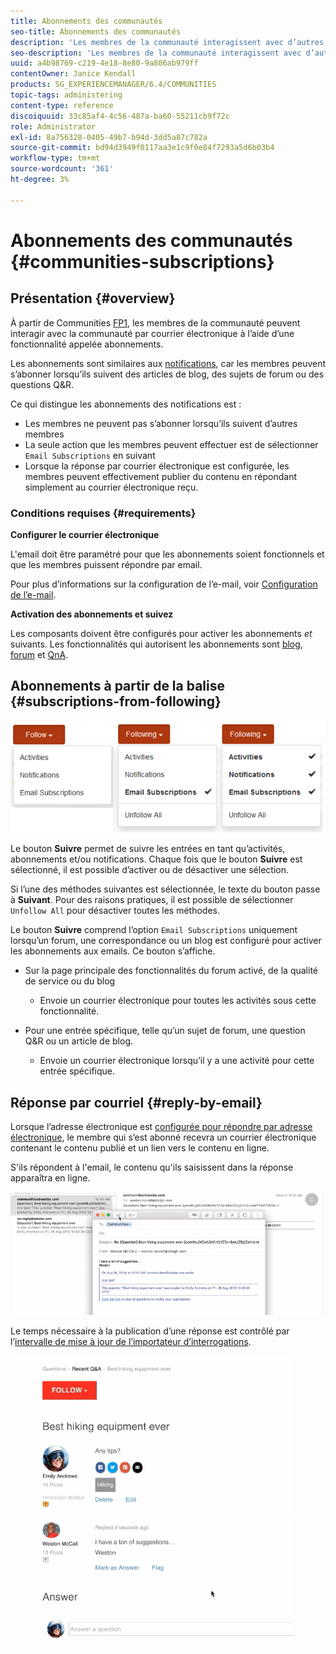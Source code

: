 ```yaml
---
title: Abonnements des communautés
seo-title: Abonnements des communautés
description: 'Les membres de la communauté interagissent avec d’autres membres par courrier électronique. '
seo-description: 'Les membres de la communauté interagissent avec d’autres membres par courrier électronique. '
uuid: a4b98769-c219-4e18-8e80-9a806ab979ff
contentOwner: Janice Kendall
products: SG_EXPERIENCEMANAGER/6.4/COMMUNITIES
topic-tags: administering
content-type: reference
discoiquuid: 33c85af4-4c56-487a-ba60-55211cb9f72c
role: Administrator
exl-id: 8a756328-0405-49b7-b94d-3dd5a87c782a
source-git-commit: bd94d3949f0117aa3e1c9f0e84f7293a5d6b03b4
workflow-type: tm+mt
source-wordcount: '361'
ht-degree: 3%

---
```


# Abonnements des communautés {#communities-subscriptions}

## Présentation {#overview}

À partir de Communities [FP1](deploy-communities.md#latestfeaturepack), les membres de la communauté peuvent interagir avec la communauté par courrier électronique à l’aide d’une fonctionnalité appelée abonnements.

Les abonnements sont similaires aux [notifications](notifications.md), car les membres peuvent s’abonner lorsqu’ils suivent des articles de blog, des sujets de forum ou des questions Q&amp;R.

Ce qui distingue les abonnements des notifications est :

* Les membres ne peuvent pas s’abonner lorsqu’ils suivent d’autres membres
* La seule action que les membres peuvent effectuer est de sélectionner `Email Subscriptions` en suivant
* Lorsque la réponse par courrier électronique est configurée, les membres peuvent effectivement publier du contenu en répondant simplement au courrier électronique reçu.

### Conditions requises {#requirements}

**Configurer le courrier électronique**

L&#39;email doit être paramétré pour que les abonnements soient fonctionnels et que les membres puissent répondre par email.

Pour plus d’informations sur la configuration de l’e-mail, voir [Configuration de l’e-mail](email.md).

**Activation des abonnements et suivez**

Les composants doivent être configurés pour activer les abonnements *et* suivants. Les fonctionnalités qui autorisent les abonnements sont [blog](blog-feature.md), [forum](forum.md) et [QnA](working-with-qna.md).

## Abonnements à partir de la balise {#subscriptions-from-following}

![chlimage_1-5](assets/chlimage_1-5.png)

Le bouton **Suivre** permet de suivre les entrées en tant qu’activités, abonnements et/ou notifications. Chaque fois que le bouton **Suivre** est sélectionné, il est possible d’activer ou de désactiver une sélection.

Si l’une des méthodes suivantes est sélectionnée, le texte du bouton passe à **Suivant**. Pour des raisons pratiques, il est possible de sélectionner `Unfollow All` pour désactiver toutes les méthodes.

Le bouton **Suivre** comprend l’option `Email Subscriptions` uniquement lorsqu’un forum, une correspondance ou un blog est configuré pour activer les abonnements aux emails. Ce bouton s’affiche.

* Sur la page principale des fonctionnalités du forum activé, de la qualité de service ou du blog

   * Envoie un courrier électronique pour toutes les activités sous cette fonctionnalité.

* Pour une entrée spécifique, telle qu’un sujet de forum, une question Q&amp;R ou un article de blog.

   * Envoie un courrier électronique lorsqu’il y a une activité pour cette entrée spécifique.

## Réponse par courriel {#reply-by-email}

Lorsque l’adresse électronique est [configurée pour répondre par adresse électronique](email.md#configure-polling-importer), le membre qui s’est abonné recevra un courrier électronique contenant le contenu publié et un lien vers le contenu en ligne.

S&#39;ils répondent à l&#39;email, le contenu qu&#39;ils saisissent dans la réponse apparaîtra en ligne.

![chlimage_1-6](assets/chlimage_1-6.png)

Le temps nécessaire à la publication d’une réponse est contrôlé par l’[intervalle de mise à jour de l’importateur d’interrogations](email.md#configure-polling-importer).

![chlimage_1-7](assets/chlimage_1-7.png)
